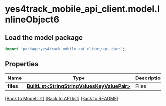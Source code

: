 # yes4track_mobile_api_client.model.InlineObject6

## Load the model package
```dart
import 'package:yes4track_mobile_api_client/api.dart';
```

## Properties
Name | Type | Description | Notes
------------ | ------------- | ------------- | -------------
**files** | [**BuiltList&lt;StringStringValuesKeyValuePair&gt;**](StringStringValuesKeyValuePair.md) | Files | [optional] 

[[Back to Model list]](../README.md#documentation-for-models) [[Back to API list]](../README.md#documentation-for-api-endpoints) [[Back to README]](../README.md)


